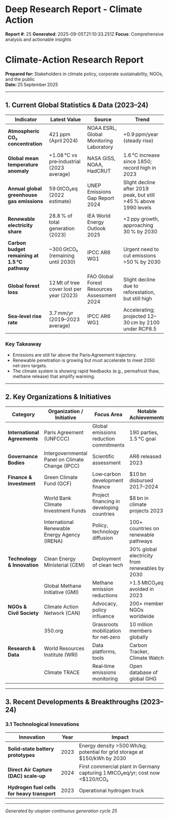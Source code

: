 # Deep Research Report - Climate Action

**Report #**: 25
**Generated**: 2025-09-05T21:10:33.251Z
**Focus**: Comprehensive analysis and actionable insights

# Climate‑Action Research Report  
**Prepared for:** Stakeholders in climate policy, corporate sustainability, NGOs, and the public  
**Date:** 25 September 2025  

---

## 1. Current Global Statistics & Data (2023–24)

| Indicator | Latest Value | Source | Trend |
|-----------|--------------|--------|-------|
| **Atmospheric CO₂ concentration** | 421 ppm (April 2024) | NOAA ESRL, Global Monitoring Laboratory | +0.9 ppm/year (steady rise) |
| **Global mean temperature anomaly** | +1.08 °C vs pre‑industrial (2023 average) | NASA GISS, NOAA, HadCRUT | 1.6 °C increase since 1850; record high in 2023 |
| **Annual global greenhouse gas emissions** | 59 GtCO₂eq (2022 estimate) | UNEP Emissions Gap Report 2024 | Slight decline after 2019 peak, but still >45 % above 1990 levels |
| **Renewable electricity share** | 28.8 % of total generation (2023) | IEA World Energy Outlook 2025 | +2 ppy growth, approaching 30 % by 2030 |
| **Carbon budget remaining at 1.5 °C pathway** | ~300 GtCO₂ (remaining until 2030) | IPCC AR6 WG1 | Urgent need to cut emissions >50 % by 2030 |
| **Global forest loss** | 12 Mt of tree cover lost per year (2023) | FAO Global Forest Resources Assessment 2024 | Slight decline due to reforestation, but still high |
| **Sea‑level rise rate** | 3.7 mm/yr (2019–2023 average) | IPCC AR6 WG1 | Accelerating; projected 12–30 cm by 2100 under RCP8.5 |

### Key Takeaway
- Emissions are still far above the Paris‑Agreement trajectory.  
- Renewable penetration is growing but must accelerate to meet 2050 net‑zero targets.  
- The climate system is showing rapid feedbacks (e.g., permafrost thaw, methane release) that amplify warming.

---

## 2. Key Organizations & Initiatives

| Category | Organization / Initiative | Focus Area | Notable Achievements |
|----------|---------------------------|------------|----------------------|
| **International Agreements** | Paris Agreement (UNFCCC) | Global emissions reduction commitments | 190 parties, 1.5 °C goal |
| **Governance Bodies** | Intergovernmental Panel on Climate Change (IPCC) | Scientific assessment | AR6 released 2023 |
| **Finance & Investment** | Green Climate Fund (GCF) | Low‑carbon development finance | $10 bn disbursed 2017–2024 |
| | World Bank Climate Investment Funds | Project financing in developing countries | $8 bn in climate projects 2023 |
| | International Renewable Energy Agency (IRENA) | Policy, technology diffusion | 100+ countries on renewable pathways |
| **Technology & Innovation** | Clean Energy Ministerial (CEM) | Deployment of clean tech | 30% global electricity from renewables by 2030 |
| | Global Methane Initiative (GMI) | Methane emission reductions | >1.5 MtCO₂eq avoided in 2023 |
| **NGOs & Civil Society** | Climate Action Network (CAN) | Advocacy, policy influence | 200+ member NGOs worldwide |
| | 350.org | Grassroots mobilization for net‑zero | 10 million members globally |
| **Research & Data** | World Resources Institute (WRI) | Data platforms, tools | Carbon Tracker, Climate Watch |
| | Climate TRACE | Real‑time emissions monitoring | Open database of global GHG |

---

## 3. Recent Developments & Breakthroughs (2023–24)

### 3.1 Technological Innovations
| Innovation | Year | Impact |
|------------|------|--------|
| **Solid‑state battery prototypes** | 2023 | Energy density >500 Wh/kg; potential for grid storage at $150/kWh by 2030 |
| **Direct Air Capture (DAC) scale‑up** | 2024 | First commercial plant in Germany capturing 1 MtCO₂eq/yr; cost now <$120/tCO₂ |
| **Hydrogen fuel cells for heavy transport** | 2023 | Operational hydrogen truck

---
*Generated by utopian continuous generation cycle 25*
